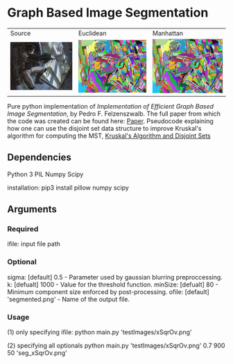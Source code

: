 # Graph Based Image Segmentation

<table>
  <tbody>
    <tr>
      <td>Source</td>
      <td>Euclidean</td>
      <td>Manhattan</img></td>
    </tr>
    <tr>
      <td><img src="https://github.com/nps6-uwf/Efficient-Graph-Based-Image-Segmentation/blob/main/testImages/ghostshell.png?raw=true"></img></td>
      <td><img src="https://github.com/nps6-uwf/Efficient-Graph-Based-Image-Segmentation/blob/main/results/seg_ghostshell.png?raw=true"></img></td>
      <td><img src="https://github.com/nps6-uwf/Efficient-Graph-Based-Image-Segmentation/blob/main/results/seg_ghostshell.png?raw=true"></img></td>
    </tr>
  </tbody>
</table>

Pure python implementation of <i>Implementation of Efficient Graph Based Image Segmentation</i>, by
Pedro F. Felzenszwalb.  The full paper from which the code was created can be found here: <a href="http://cs.brown.edu/people/pfelzens/papers/seg-ijcv.pdf">Paper</a>.  Pseudocode explaining how one can use the disjoint set data structure to improve Kruskal's algorithm for computing the MST, <a href="http://www.csl.mtu.edu/cs4321/www/Lectures/Lecture%2019%20-%20Kruskal%20Algorithm%20and%20Dis-joint%20Sets.htm">Kruskal's Algorithm and Disjoint Sets<a>

## Dependencies

Python 3
PIL
Numpy
Scipy

installation:
pip3 install pillow numpy scipy

## Arguments
### Required

ifile: input file path

### Optional

sigma: [default] 0.5 - Parameter used by gaussian blurring preproccessing.
k: [defualt] 1000 - Value for the threshold function.
minSize: [defualt] 80 - Minimum component size enforced by post-processing.
ofile: [default] 'segmented.png' - Name of the output file.

### Usage

(1) only specifying ifile:
python main.py 'testImages/xSqrOv.png'

(2) specifying all optionals
python main.py 'testImages/xSqrOv.png' 0.7 900 50 'seg_xSqrOv.png'



